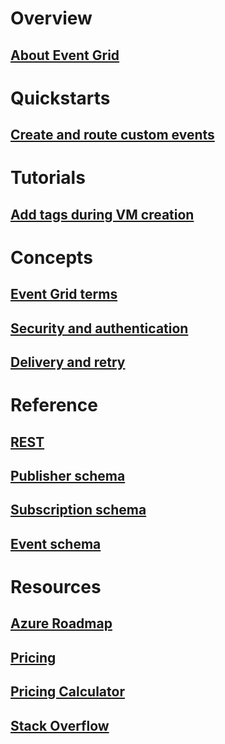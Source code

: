 # Overview
## [About Event Grid](overview.md)

# Quickstarts
## [Create and route custom events](custom-event-quickstart.md)

# Tutorials
## [Add tags during VM creation]()

# Concepts
## [Event Grid terms](concepts.md)
## [Security and authentication](security-authentication.md)
## [Delivery and retry](delivery-and-retry.md)

# Reference
## [REST]()
## [Publisher schema](publisher-registration-schema.md)
## [Subscription schema](subscription-creation-schema.md)
## [Event schema](event-schema.md)

# Resources
## [Azure Roadmap](https://azure.microsoft.com/roadmap/)
## [Pricing](https://azure.microsoft.com/pricing/details/event-grid/)
## [Pricing Calculator](https://azure.microsoft.com/pricing/calculator/)
## [Stack Overflow](http://stackoverflow.com/questions/tagged/azure-event-grid)